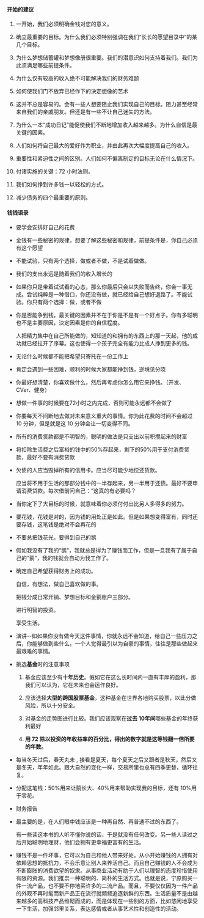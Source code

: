#### 开始的建议

1. 一开始，我们必须明确金钱对您的意义。
2. 确立最重要的目标。为什么我们必须特别强调在我们“长长的愿望目录中“的某几个目标。
3. 为什么梦想储蓄罐和梦想像册很重要。我们的潜意识如何支持着我们。我们为此须满足哪些前提条件。
4. 为什么仅有较高的收入绝不可能解决我们的财务难题

5. 如何使我们门不放弃已经作下的決定想像的艺术
6. 这并不总是容易的。会有一些人想要阻止我们实现自己的目标。阻力甚至经常来自我们的亲戚朋友。但还是有一些不让自己迷失的方法。
7. 为什么一本“成功日记”能促使我们不断地增加收入越来越多。为什么自信是最关键的因素。
8. 人们如何将自己最大的爱好作为职业，并由此再次大幅度提高自己的收入。
9. 重要性和紧迫性之间的区别。人们如何不偏离制定的目标无论在什么情況下。
10. 付诸实施的关键：72 小时法则。
11. 我们如何挣到许多钱一以轻松的方式。
12. 减少债务的四个最重要的原则。



#### 钱钱语录

- 要学会安排好自己的花费

- 金钱有一些秘密的规律，想要了解这些秘密和规律，前提条件是，你自己必须有这个愿望

- 不能试验，只有两个选择，做或者不做，不是试着做做。

- 我们的支出永远是随着我们的收入增长的

- 如果你只是带着试试看的心态，那么你最后只会以失败而告终，你会一事无成。尝试纯粹是一种借口，你还没有做，就已经给自己想好退路了。不能试验。你只有两个选择：做，或者不做

- 你是否能争到钱，最关键的因素并不在于你是不是有一个好点子。你有多聪明也不是主要原因，決定因素是你的自信程度。

  人把精力集中在自己所能做的，知知道的和拥有的东西上的那一天起，他的成功就已经拉开了序幕。这也使得一个孩子完全有能力比成人挣到更多的钱。

- 无论什么时候都不能把希望只寄托在一份工作上

- 肯定会遇到一些困难，顺利的时候大家都能挣到钱，逆境见分晓

- 你最好想清楚，你喜欢做什么，然后再考虑你怎么用它来挣钱。（开发、CVer、健身）

- 想做一件事的时候要在72小时之内完成，否则可能永远都不会做了

- 你要每天不间断地去做对未来意义重大的事情。你为此花费的时间不会超过 10 分钟，但是就是这 10 分钟会让一切变得不同。

- 所有的消费贷款都是不明智的，聪明的做法是只支出以前积攒起来的财富

- 将扣除生活费之后富裕的钱中的50%存起来，剩下的50%用于支付消费贷款，最好不要有消费贷款

- 欠债的人应当毁掉所有的信用卡。应当尽可能少地偿还货款。

  应当将不用于生活的那部分钱中的一半存起来，另一半用于还债。最好不要申请消费贷款。每次借前问自己：“这真的有必要吗？

- 当你定下了大目标的时候，就意味着你必须付付出比另人多得多的努力。

- 要花钱，花钱是对的，因为钱的用处正是如此。但是如果想变得富有，同时还要存钱，这笔钱是绝对不会再花的

- 不要总把钱花光，要得到自己的鹅

- 假如我没有了我的“鹅“，我就总是得为了赚钱而工作，但是一旦我有了属于自己的“鹅“，我的钱就会自动为我工作了。

- 确定自己希望获得财务上的成功。

  自信，有想法，做自己喜欢做的事。

  把钱分成日常开销、梦想目标和金鹅账户三部分。

  进行明智的投资。

  享受生活。

- 演讲--如如果你没有做今天这件事情，你就永远不会知道，给自己一些压力之后，你能够做到些什么。一个人觉得最引以为自豪的事情，往往是那些做起来最艰难的事情。

- 挑选**基金**时的注意事项

  1. 基金应该至少有**十年历史**。假如它在这么长时间内一直有丰厚的盈利，那我们可以认为，它在未来也会运作良好。
  2. 应该选择**大型的跨国股票基金**，这种基金在世界各地购买股票，以此分做风险，所以十分安全。
  3. 对基金的走势图进行比较。我们应该观察在**过去 10年间**哪些基金的年终获利最好

  4. **用 72 除以投资的年收益率的百分比，得出的数字就是这等钱翻一倍所要的年数。**

- 每当冬天过后，春天丸未 , 接看是夏天，每个夏天之后又跟者是秋天，然后又是冬天，年年如此。跟大自然的变化一样，交易所里也总有四季更替，循环往复。

- 分配这笔钱：50%用来让鹅长大、40%用来帮助实现我的目标，还有 10%用于零花。

- 财务报告

- 最主要的是，在人们眼中钱应该是一种再自然、再普通不过的东西了。

  有一些读这本书的人听不懂你说的话，于是就没有任何改变。另一些人读过之后开始聪明地理财，他们会拥有更幸福更富有的生活。

- 赚钱不是一件坏事，它可以为自己和他人带来好处。从小开始赚钱的人拥有对依赖思想的抵抗力，不会乐意让别人来养活自己。而且自己赚钱的人不会成为不断膨胀的消费欲望的奴隶。从事商业活动有助于人们以理智的态度珍惜使用有限的资源。我们推祟一种聪明的、简朴的生活方式。也就是说，宁原购买一件一流产品，也不要不停地买许多的二流产品。而且，不要仅仅因为一件产品的外观不再时髦而新产品正在流行就频频追逐新鲜的东西。生活质量不是由越来越多的高科技产品维砌而成的，而是体现在一些别的方面，比如悠闲地享受一下生活，加强邻里关系，表达感情或者从事艺术性和创造性的活动。

